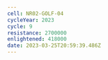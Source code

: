 ```yaml
---
cell: NR02-GOLF-04
cycleYear: 2023
cycle: 9
resistance: 2700000
enlightened: 418000
date: 2023-03-25T20:59:39.486Z
---
```


